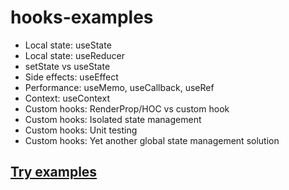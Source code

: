 # hooks-examples
- Local state: useState
- Local state: useReducer
- setState vs useState
- Side effects: useEffect
- Performance: useMemo, useCallback, useRef
- Context: useContext
- Custom hooks: RenderProp/HOC vs custom hook
- Custom hooks: Isolated state management
- Custom hooks: Unit testing
- Custom hooks: Yet another global state management solution

## [Try examples](https://ariperkkio.github.io/hooks-examples/)